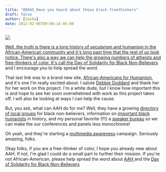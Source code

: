 ```yaml
---
title: "00445_Have you heard about those black freethinkers"
draft: false
author: [Sasha]
date: 2012-02-06T09:00:14-05:00
---
```


<a href="http://aahumanism.net/history/view/carter_g._woodson">![](http://www.morethanmen.org/wp-content/uploads/2012/02/carter-500x01-150x150.jpg)

Well, the truth is there is a long history of secularism and humanism in the African-American community and it's long past time that the rest of us took notice. There's also a way we can help the growing numbers of atheists and free-thinkers of color. It's call the [Day of Solidarity for Black Non-Believers](http://aahumanism.net/announcements/view/day_of_solidarity_for_black_non_believers) and I encourage you to help spread the word.

That last link was to a brand new site, [African-Americans for Humanism](http://aahumanism.net/), and it's one I'm really excited about. I salute [Debbie Goddard](http://aahumanism.net/stories/view/debbie_goddard) and thank her for her work on this project. I'm a white dude, but I know how important this is and hope to see her soon overwhelmed with work as this project takes off. I will also be looking at ways I can help the cause.

But, you ask, what can AAH do for me? Well, they have a growing [directory of local groups](http://aahumanism.net/groups) for black non-believers, information on [important black humanists](http://aahumanism.net/history) in history, and my personal favorite (!!!) a [speaker bureau](http://aahumanism.net/speakers) so we can make the our conferences and panels less monochrome!

Oh yeah, and they're starting a [multimedia awareness](http://aahumanism.net/announcements/view/announcing_the_we_are_aah_campaign) campaign. Seriously amazing, folks.

Okay folks, if you are a free-thinker of color, I hope you already new about AAH. If not, I'm glad I could do a small part to further their mission. If you're not African-American, please help spread the word about [AAH ](http://aahumanism.net/)and the [Day of Solidarity for Black Non-Believers](http://aahumanism.net/announcements/view/day_of_solidarity_for_black_non_believers)